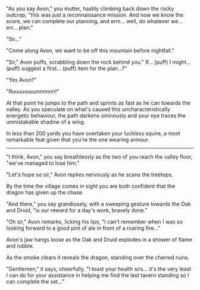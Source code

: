"As you say Avon," you mutter, hastily climbing back down the rocky outcrop, "this was just a
reconnaissance mission. And now we know the score, we can complete our planning, and erm...
well, do whatever we... err... plan."

"Sir..."

"Come along Avon, we want to be off this mountain before nightfall."

"Sir," Avon puffs, scrabbling down the rock behind you." If... (puff) I might...
(puff) suggest a first... (puff) item for the plan...?"

"Yes Avon?"

"Ruuuuuuuunnnnnn!"

At that point he jumps to the path and sprints as fast as he can towards the valley. As you speculate on what's caused
this uncharacteristically energetic behaviour, the path darkens ominously and your eye traces the unmistakable shadow
of a wing.

In less than 200 yards you have overtaken your luckless squire, a most remarkable feat given that you're the one
wearing armour.

***

"I think, Avon," you say breathlessly as the two of you reach the valley floor, "we've managed to lose him."

"Let's hope so sir," Avon replies nervously as he scans the treetops.

By the time the village comes in sight you are both confident that the dragon has given up the chase.

"And there," you say grandiosely, with a sweeping gesture towards the Oak and Druid,
"is our reward for a day's work, bravely done."

"Oh sir," Avon remarks, licking his lips, "I can't remember when I was so looking forward to a good pint of ale in
front of a roaring fire..."

Avon's jaw hangs loose as the Oak and Druid explodes in a shower of flame and rubble.

As the smoke clears it reveals the dragon, standing over the charred ruins.

"Gentlemen," it says, cheerfully, "I toast your health sirs... it's the very least I can do for your assistance in
helping me find the last tavern standing so I can complete the set..."
